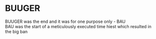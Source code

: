 # BUUGER
BUUGER was the end and it was for one purpose only - BAU  
BAU was the start of a meticulously executed time hiest which resulted in the big ban
